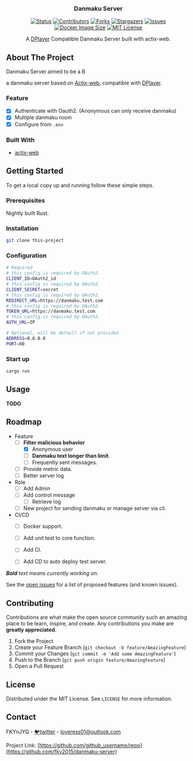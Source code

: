 <!-- PROJECT LOGO -->
<br />
<div align="center">
<!--
  <a href="https://github.com/github_username/repo">
    <img src="images/logo.png" alt="Logo" width="80" height="80">
  </a>
-->
  <h3 align="center">Danmaku Server</h3>
  
[![Status][status-badge]][status-url]
[![Contributors][contributors-shield]][contributors-url]
[![Forks][forks-shield]][forks-url]
[![Stargazers][stars-shield]][stars-url]
[![Issues][issues-shield]][issues-url]
[![Docker Image Size][docker-image-size-badge]][docker-image-size-url]
[![MIT License][license-badge]][license-url]

A [DPlayer](dplayer-url) Compatible Danmaku Server built with actix-web.
    
<!--
<br />
    
    <a href="https://github.com/github_username/repo"><strong>Explore the docs »</strong></a>
    <br />
    <br />
    <a href="https://github.com/github_username/repo">View Demo</a>
    ·
    <a href="https://github.com/github_username/repo/issues">Report Bug</a>
    ·
    <a href="https://github.com/github_username/repo/issues">Request Feature</a>
-->    

</div>


<!-- ABOUT THE PROJECT -->
## About The Project

Danmaku Server aimed to be a B

a danmaku server based on [Actix-web][actix-web-url],
compatible with [DPlayer][dplayer-url].

### Feature

- [x] Authenticate with Oauth2. (Anonymous can only receive danmaku)
- [x] Multiple danmaku room
- [x] Configure from `.env`

### Built With

* [actix-web][actix-web-url]

## Getting Started

To get a local copy up and running follow these simple steps.

### Prerequisites

Nightly built Rust.

### Installation
 
```bash
git clone this-project
```
 
### Configuration

```Bash
# Required
# this config is required by OAuth2.
CLIENT_ID=OAuth2_id
# this config is required by OAuth2.
CLIENT_SECRET=secret
# this config is required by OAuth2.
REDIRECT_URL=https://danmaku.test.com
# this config is required by OAuth2.
TOKEN_URL=https://danmaku.test.com
# this config is required by OAuth2.
AUTH_URL=IP

# Optional, will be default if not provided
ADDRESS=0.0.0.0
PORT=80

```

### Start up

```bash
cargo run
```


<!-- USAGE EXAMPLES -->
## Usage

**TODO**

<!-- ROADMAP -->
## Roadmap

- Feature
    - [ ] **Filter malicious behavior**
        - [x] Anonymous user
        - [ ] **Danmaku text longer than limit**.
        - [ ] Frequently sent messages. 
    - [ ] Provide metric data.
    - [ ] Better server log
- Role
    - [ ] Add Admin
    - [ ] Add control message
        - [ ] Retrieve log
    - [ ] New project for sending danmaku or manage server via cli. 
- CI/CD
    - [ ] Docker support.
    - [ ] Add unit test to core function.
    - [ ] Add CI.
    - [ ] Add CD to auto deploy test server. 


***Bold** text means currently working on.*

See the [open issues](https://github.com/github_username/repo/issues) for a list of proposed features (and known issues).



<!-- CONTRIBUTING -->
## Contributing

Contributions are what make the open source community such an amazing place to be learn, inspire, and create. Any contributions you make are **greatly appreciated**.

1. Fork the Project
2. Create your Feature Branch (`git checkout -b feature/AmazingFeature`)
3. Commit your Changes (`git commit -m 'Add some AmazingFeature'`)
4. Push to the Branch (`git push origin feature/AmazingFeature`)
5. Open a Pull Request



<!-- LICENSE -->
## License

Distributed under the MIT License. See `LICENSE` for more information.



<!-- CONTACT -->
## Contact

FKYnJYQ - [🐦twitter](https://twitter.com/FKYnJYQ) - loveress01@outlook.com

Project Link: [https://github.com/github_username/repo](https://github.com/fky2015/danmaku-server)


<!-- ACKNOWLEDGEMENTS
## Acknowledgements

* []()
* []()
* []()

-->



<!-- MARKDOWN LINKS & IMAGES -->
<!-- https://www.markdownguide.org/basic-syntax/#reference-style-links -->
[contributors-shield]: https://img.shields.io/github/contributors/fky2015/danmaku-server.svg?style=flat-square
[contributors-url]: https://github.com/fky2015/danmaku-server/graphs/contributors
[forks-shield]: https://img.shields.io/github/forks/fky2015/danmaku-server.svg?style=flat-square
[forks-url]: https://github.com/fky2015/danmaku-server/network/members
[stars-shield]: https://img.shields.io/github/stars/fky2015/danmaku-server.svg?style=flat-square
[stars-url]: https://github.com/fky2015/danmaku-server/stargazers
[issues-shield]: https://img.shields.io/github/issues/fky2015/danmaku-server.svg?style=flat-square
[issues-url]: https://github.com/fky2015/danmaku-server/issues
[license-badge]: https://flat.badgen.net/github/license/fky2015/danmaku-server?color=purple
[license-url]: https://github.com/fky2015/danmaku-server/blob/master/LICENSE.txt
[status-badge]: https://flat.badgen.net/github/status/fky2015/danmaku-server
[status-url]: https://github.com/fky2015/danmaku-server
[docker-image-size-badge]: https://badgen.net/docker/size/fkynjyq/danmaku-server?color=green
[docker-image-size-url]: https://hub.docker.com/repository/docker/fkynjyq/danmaku-server
[product-screenshot]: images/screenshot.png
[actix-web-url]: https://github.com/actix/actix-web
[dplayer-url]: https://github.com/MoePlayer/DPlayer


